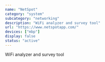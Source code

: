 ```yaml
---
name: "NetSpot"
category: "system"
subcategory: "networking"
description: "WiFi analyzer and survey tool"
url: "https://www.netspotapp.com/"
devices: ["mbp"]
display: false
status: "active"
---
```


WiFi analyzer and survey tool

